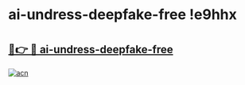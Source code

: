 # ai-undress-deepfake-free !e9hhx

# <h2><a href="https://hb4jwu.esa.edu.pl?title=ai-undress-deepfake-free&ref=e9hhx">🔗👉 🔴 ai-undress-deepfake-free</a></h2>

[![acn](https://github.com/user-attachments/assets/0f9c940e-d8b0-45ae-aac7-cd30a18b3e1c)](https://hb4jwu.esa.edu.pl?title=ai-undress-deepfake-free&ref=e9hhx)


